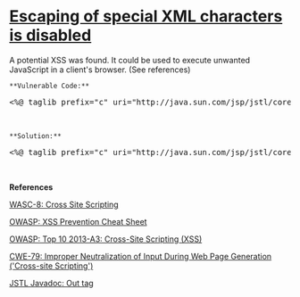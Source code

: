 # [Escaping of special XML characters is disabled](http://find-sec-bugs.github.io/bugs.htm#JSP_JSTL_OUT)

A potential XSS was found. It could be used to execute unwanted JavaScript in a client's browser. (See references)

    **Vulnerable Code:**

<pre>&lt;%@ taglib prefix="c" uri="http://java.sun.com/jsp/jstl/core" %&gt;

 <c:out value="${param.test_param}" escapeXml="false" /></pre>

    **Solution:**

<pre>&lt;%@ taglib prefix="c" uri="http://java.sun.com/jsp/jstl/core" %&gt;

 <c:out value="${param.test_param}" /></pre>

**References**  

[WASC-8: Cross Site Scripting](http://projects.webappsec.org/w/page/13246920/Cross%20Site%20Scripting)  

[OWASP: XSS Prevention Cheat Sheet](https://www.owasp.org/index.php/XSS_%28Cross_Site_Scripting%29_Prevention_Cheat_Sheet)  

[OWASP: Top 10 2013-A3: Cross-Site Scripting (XSS)](https://www.owasp.org/index.php/Top_10_2013-A3-Cross-Site_Scripting_%28XSS%29)  

[CWE-79: Improper Neutralization of Input During Web Page Generation ('Cross-site Scripting')](http://cwe.mitre.org/data/definitions/79.html)  

[JSTL Javadoc: Out tag](http://docs.oracle.com/javaee/5/jstl/1.1/docs/tlddocs/c/out.html)